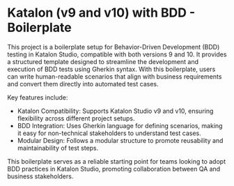 # Katalon (v9 and v10) with BDD - Boilerplate

This project is a boilerplate setup for Behavior-Driven Development (BDD) testing in Katalon Studio, compatible with both versions 9 and 10. It provides a structured template designed to streamline the development and execution of BDD tests using Gherkin syntax. With this boilerplate, users can write human-readable scenarios that align with business requirements and convert them directly into automated test cases.

Key features include:
- Katalon Compatibility: Supports Katalon Studio v9 and v10, ensuring flexibility across different project setups.
- BDD Integration: Uses Gherkin language for defining scenarios, making it easy for non-technical stakeholders to understand test cases.
- Modular Design: Follows a modular structure to promote reusability and maintainability of test steps.

This boilerplate serves as a reliable starting point for teams looking to adopt BDD practices in Katalon Studio, promoting collaboration between QA and business stakeholders.